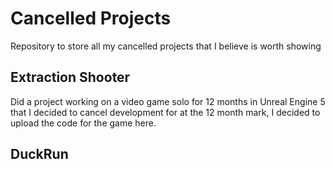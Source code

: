 # Cancelled Projects

Repository to store all my cancelled projects that I believe is worth showing

## Extraction Shooter

Did a project working on a video game solo for 12 months in Unreal Engine 5 that I decided to cancel development for at the 12 month mark, I decided to upload the code for the game here.

## DuckRun

